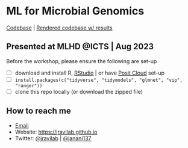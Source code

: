# ML for Microbial Genomics
[Codebase](//github.com/jananiravi/2023-mlhd) | [Rendered codebase w/ results](//jananiravi.github.io/2023-mlhd)

## Presented at MLHD @ICTS | Aug 2023
Before the workshop, please ensure the following are set-up
- [ ] download and install R, [RStudio](https://posit.co/download/rstudio-desktop/) | or have [Posit Cloud](https://posit.cloud) set-up
- [ ] `install.packages(c("tidyverse", "tidymodels", "glmnet", "vip", "ranger"))`
- [ ] clone this repo locally (or download the zipped file)

## How to reach me
- [Email](mailto:janani.ravi@cuanschutz.edu)
- Website: <https://jravilab.github.io>
- Twitter: [@jravilab](//twitter.com/jravilab) | [@janani137](//twitter.com/janani137)
